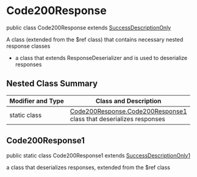 # Code200Response

public class Code200Response extends [SuccessDescriptionOnly](../../components/responses/SuccessDescriptionOnly.md)

A class (extended from the $ref class) that contains necessary nested response classes
- a class that extends ResponseDeserializer and is used to deserialize responses

## Nested Class Summary
| Modifier and Type | Class and Description |
| ----------------- | --------------------- |
| static class | [Code200Response.Code200Response1](#code200response1)<br> class that deserializes responses |

## Code200Response1
public static class Code200Response1 extends [SuccessDescriptionOnly1](../../components/responses/SuccessDescriptionOnly.md#successdescriptiononly1)<br>

a class that deserializes responses, extended from the $ref class

